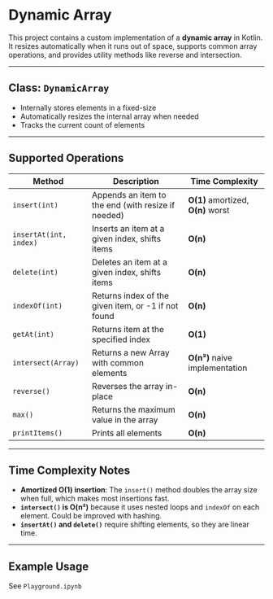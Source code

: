 # Dynamic Array

This project contains a custom implementation of a **dynamic array** in Kotlin. It resizes automatically when it runs out of space, supports common array operations, and provides utility methods like reverse and intersection.

---

## Class: `DynamicArray`

- Internally stores elements in a fixed-size
- Automatically resizes the internal array when needed
- Tracks the current count of elements

---

## Supported Operations

| Method                 | Description                                         | Time Complexity                    |
|------------------------|-----------------------------------------------------|------------------------------------|
| `insert(int)`          | Appends an item to the end (with resize if needed)  | **O(1)** amortized, **O(n)** worst |
| `insertAt(int, index)` | Inserts an item at a given index, shifts items      | **O(n)**                           |
| `delete(int)`          | Deletes an item at a given index, shifts items      | **O(n)**                           |
| `indexOf(int)`         | Returns index of the given item, or -1 if not found | **O(n)**                           |
| `getAt(int)`           | Returns item at the specified index                 | **O(1)**                           |
| `intersect(Array)`     | Returns a new Array with common elements            | **O(n²)** naive implementation     |
| `reverse()`            | Reverses the array in-place                         | **O(n)**                           |
| `max()`                | Returns the maximum value in the array              | **O(n)**                           |
| `printItems()`         | Prints all elements                                 | **O(n)**                           |

---

## Time Complexity Notes

- **Amortized O(1) insertion**: The `insert()` method doubles the array size when full, which makes most insertions fast.
- **`intersect()` is O(n²)** because it uses nested loops and `indexOf` on each element. Could be improved with hashing.
- **`insertAt()` and `delete()`** require shifting elements, so they are linear time.

---

## Example Usage

See `Playground.ipynb`

